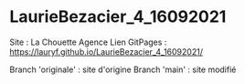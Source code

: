 # LaurieBezacier_4_16092021
Site : La Chouette Agence
Lien GitPages : https://lauryf.github.io/LaurieBezacier_4_16092021/

Branch 'originale' : site d'origine
Branch 'main' : site modifié
